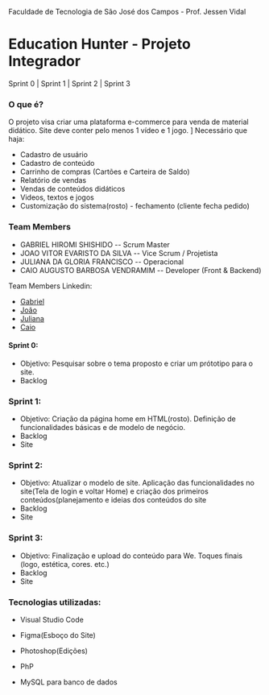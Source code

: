 Faculdade de Tecnologia de São José dos Campos - Prof. Jessen Vidal
# Education Hunter - Projeto Integrador

Sprint 0 | Sprint 1 | Sprint 2 | Sprint 3 

### O que é?
O projeto visa criar uma plataforma e-commerce para venda de material didático. Site deve conter pelo menos 1 vídeo e 1 jogo. ]
Necessário que haja:
 * Cadastro de usuário
 * Cadastro de conteúdo
 * Carrinho de compras (Cartões e Carteira de Saldo)
 * Relatório de vendas
 * Vendas de conteúdos didáticos
 * Videos, textos e jogos
 * Customização do sistema(rosto) - fechamento (cliente fecha pedido)

### Team Members
* GABRIEL HIROMI SHISHIDO -- Scrum Master
* JOAO VITOR EVARISTO DA SILVA -- Vice Scrum / Projetista
* JULIANA DA GLORIA FRANCISCO -- Operacional
* CAIO AUGUSTO BARBOSA VENDRAMIM -- Developer (Front & Backend)

Team Members Linkedin:
* [Gabriel]()
* [João]()
* [Juliana](https://www.linkedin.com/in/juliana-francisco-433a4492)
* [Caio](https://www.linkedin.com/in/caio-augusto-barbosa-vendramim-00813673)



#### Sprint 0:
* Objetivo: Pesquisar sobre o tema proposto e criar um prótotipo para o site.
* Backlog

### Sprint 1:
* Objetivo: Criação da página home em HTML(rosto). Definição de funcionalidades básicas e de modelo de negócio.
* Backlog
* Site 

### Sprint 2:
* Objetivo: Atualizar o modelo de site. Aplicação das funcionalidades no site(Tela de login e voltar Home) e criação dos primeiros conteúdos(planejamento e ideias dos conteúdos do site
* Backlog
* Site

### Sprint 3:
* Objetivo: Finalização e upload do conteúdo para We. Toques finais (logo, estética, cores. etc.)
* Backlog
* Site

### Tecnologias utilizadas:
* Visual Studio Code

* Figma(Esboço do Site)

* Photoshop(Edições)

* PhP 

* MySQL para banco de dados
